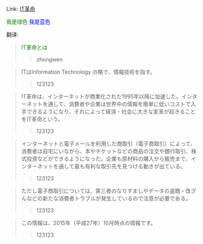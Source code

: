 Link: [IT革命](https://www.shiruporuto.jp/public/data/vocabulary/yogo/a/it_kakumei.html)

<font color=Green>我是绿色</font>
<font color=Blue>我是蓝色</font>

翻译:
> <font color=Green>IT革命とは</font>
>> zhongwen 

> ITはInformation Technology の略で、情報技術を指す。
>> 123123

> IT革命は、インターネットが商業化された1995年以降に加速した。インターネットを通して、消費者や企業は世界中の情報を簡単に低いコストで入手できるようになり、それによって経済・社会に大きな変革が起きることをIT革命という。
>> 123123

> インターネットと電子メールを利用した商取引（電子商取引）によって、消費者は自宅にいながら、本やチケットなどの商品の注文や銀行取引、株式投資などができるようになった。企業も原材料の購入から販売まで、インターネットを通して最も有利な取引先を見つける動きが出ている。
>> 123123

> ただし電子商取引については、第三者のなりすましやデータの盗聴・改ざんなどの新たな消費者トラブルが発生しているので注意が必要である。
>> 123123

> この情報は、2015年（平成27年）10月時点の情報です。
>> 123123